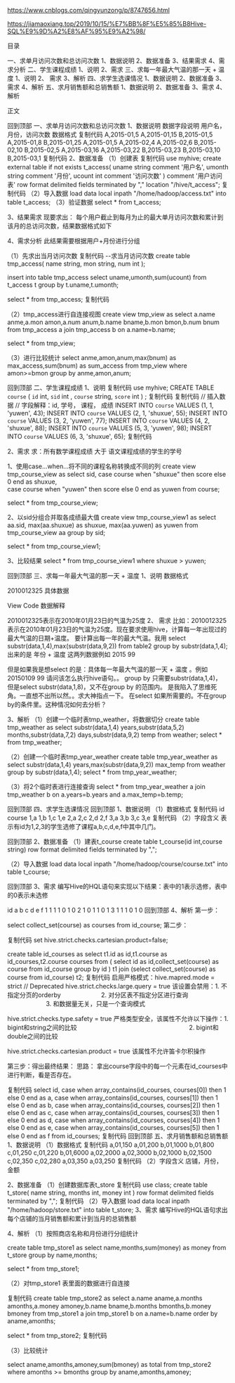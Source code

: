https://www.cnblogs.com/qingyunzong/p/8747656.html

https://jiamaoxiang.top/2019/10/15/%E7%BB%8F%E5%85%B8Hive-SQL%E9%9D%A2%E8%AF%95%E9%A2%98/

目录

一、求单月访问次数和总访问次数
1、数据说明
2、数据准备
3、结果需求
4、需求分析
二、学生课程成绩
 1、说明
2、需求
三、求每一年最大气温的那一天  + 温度
 1、说明
2、 需求
3、解析
四、求学生选课情况
1、数据说明
2、数据准备
3、需求
4、解析
五、求月销售额和总销售额
1、数据说明
2、数据准备
3、需求
4、解析
 

正文

回到顶部
一、求单月访问次数和总访问次数
1、数据说明
数据字段说明
用户名，月份，访问次数
数据格式
复制代码
A,2015-01,5
A,2015-01,15
B,2015-01,5
A,2015-01,8
B,2015-01,25
A,2015-01,5
A,2015-02,4
A,2015-02,6
B,2015-02,10
B,2015-02,5
A,2015-03,16
A,2015-03,22
B,2015-03,23
B,2015-03,10
B,2015-03,1
复制代码
2、数据准备
（1）创建表
复制代码
use myhive;
create external table if not exists t_access(
uname string comment '用户名',
umonth string comment '月份',
ucount int comment '访问次数'
) comment '用户访问表' 
row format delimited fields terminated by "," 
location "/hive/t_access"; 
复制代码
（2）导入数据
load data local inpath "/home/hadoop/access.txt" into table t_access;
（3）验证数据
select * from t_access;


3、结果需求
现要求出：
每个用户截止到每月为止的最大单月访问次数和累计到该月的总访问次数，结果数据格式如下



4、需求分析
此结果需要根据用户+月份进行分组

（1）先求出当月访问次数
复制代码
--求当月访问次数
create table tmp_access(
name string,
mon string,
num int
); 

insert into table tmp_access 
select uname,umonth,sum(ucount)
 from t_access t group by t.uname,t.umonth;

select * from tmp_access;
复制代码


（2）tmp_access进行自连接视图
create view tmp_view as 
select a.name anme,a.mon amon,a.num anum,b.name bname,b.mon bmon,b.num bnum from tmp_access a join tmp_access b 
on a.name=b.name;

select * from tmp_view;


（3）进行比较统计
select anme,amon,anum,max(bnum) as max_access,sum(bnum) as sum_access 
from tmp_view 
where amon>=bmon 
group by anme,amon,anum;


回到顶部
二、学生课程成绩
 1、说明
复制代码
use myhive;
CREATE TABLE `course` (
  `id` int,
  `sid` int ,
  `course` string,
  `score` int 
) ;
复制代码
复制代码
// 插入数据
// 字段解释：id, 学号， 课程， 成绩
INSERT INTO `course` VALUES (1, 1, 'yuwen', 43);
INSERT INTO `course` VALUES (2, 1, 'shuxue', 55);
INSERT INTO `course` VALUES (3, 2, 'yuwen', 77);
INSERT INTO `course` VALUES (4, 2, 'shuxue', 88);
INSERT INTO `course` VALUES (5, 3, 'yuwen', 98);
INSERT INTO `course` VALUES (6, 3, 'shuxue', 65);
复制代码


2、需求
求：所有数学课程成绩 大于 语文课程成绩的学生的学号

1、使用case...when...将不同的课程名称转换成不同的列
create view tmp_course_view as
select sid, case course when "shuxue" then score else 0 end  as shuxue,  
case course when "yuwen" then score else 0 end  as yuwen from course;  

select * from tmp_course_view;
 

2、以sid分组合并取各成绩最大值
create view tmp_course_view1 as
select aa.sid, max(aa.shuxue) as shuxue, max(aa.yuwen) as yuwen from tmp_course_view aa group by sid;  

select * from tmp_course_view1;


3、比较结果
select * from tmp_course_view1 where shuxue > yuwen;


回到顶部
三、求每一年最大气温的那一天  + 温度
 1、说明
数据格式

2010012325
具体数据

 View Code
数据解释

2010012325表示在2010年01月23日的气温为25度
2、 需求
比如：2010012325表示在2010年01月23日的气温为25度。现在要求使用hive，计算每一年出现过的最大气温的日期+温度。
要计算出每一年的最大气温。我用
select substr(data,1,4),max(substr(data,9,2)) from table2 group by substr(data,1,4);
出来的是 年份 + 温度 这两列数据例如 2015 99

但是如果我是想select 的是：具体每一年最大气温的那一天 + 温度 。例如 20150109 99
请问该怎么执行hive语句。。
group by 只需要substr(data,1,4)，
但是select substr(data,1,8)，又不在group by 的范围内。
是我陷入了思维死角。一直想不出所以然。。求大神指点一下。
在select 如果所需要的。不在group by的条件里。这种情况如何去分析？

3、解析
（1）创建一个临时表tmp_weather，将数据切分
create table tmp_weather as 
select substr(data,1,4) years,substr(data,5,2) months,substr(data,7,2) days,substr(data,9,2) temp from weather;
select * from tmp_weather;


（2）创建一个临时表tmp_year_weather
create table tmp_year_weather as 
select substr(data,1,4) years,max(substr(data,9,2)) max_temp from weather group by substr(data,1,4);
select * from tmp_year_weather;


（3）将2个临时表进行连接查询
select * from tmp_year_weather a join tmp_weather b on a.years=b.years and a.max_temp=b.temp;


回到顶部
四、求学生选课情况
回到顶部
1、数据说明
（1）数据格式
复制代码
id course 
1,a 
1,b 
1,c 
1,e 
2,a 
2,c 
2,d 
2,f 
3,a 
3,b 
3,c 
3,e
复制代码
（2）字段含义
表示有id为1,2,3的学生选修了课程a,b,c,d,e,f中其中几门。

回到顶部
2、数据准备
（1）建表t_course
create table t_course(id int,course string)
row format delimited fields terminated by ",";


（2）导入数据
load data local inpath "/home/hadoop/course/course.txt" into table t_course;


回到顶部
3、需求
编写Hive的HQL语句来实现以下结果：表中的1表示选修，表中的0表示未选修

id    a    b    c    d    e    f
1     1    1    1    0    1    0
2     1    0    1    1    0    1
3     1    1    1    0    1    0
回到顶部
4、解析
第一步：

select collect_set(course) as courses from id_course;
第二步：

复制代码
set hive.strict.checks.cartesian.product=false;

create table id_courses as select t1.id as id,t1.course as id_courses,t2.course courses 
from 
( select id as id,collect_set(course) as course from id_course group by id ) t1 
join 
(select collect_set(course) as course from id_course) t2;
复制代码
启用严格模式：hive.mapred.mode = strict // Deprecated
hive.strict.checks.large.query = true
该设置会禁用：1. 不指定分页的orderby
　　　　　　   2. 对分区表不指定分区进行查询 
　　　　　　   3. 和数据量无关，只是一个查询模式

hive.strict.checks.type.safety = true
严格类型安全，该属性不允许以下操作：1. bigint和string之间的比较
　　　　　　　　　　　　　　　　　　2. bigint和double之间的比较

hive.strict.checks.cartesian.product = true
该属性不允许笛卡尔积操作

第三步：得出最终结果：
思路：
拿出course字段中的每一个元素在id_courses中进行判断，看是否存在。

复制代码
select id,
case when array_contains(id_courses, courses[0]) then 1 else 0 end as a,
case when array_contains(id_courses, courses[1]) then 1 else 0 end as b,
case when array_contains(id_courses, courses[2]) then 1 else 0 end as c,
case when array_contains(id_courses, courses[3]) then 1 else 0 end as d,
case when array_contains(id_courses, courses[4]) then 1 else 0 end as e,
case when array_contains(id_courses, courses[5]) then 1 else 0 end as f 
from id_courses;
复制代码
回到顶部
五、求月销售额和总销售额
1、数据说明
（1）数据格式
复制代码
a,01,150
a,01,200
b,01,1000
b,01,800
c,01,250
c,01,220
b,01,6000
a,02,2000
a,02,3000
b,02,1000
b,02,1500
c,02,350
c,02,280
a,03,350
a,03,250
复制代码
（2）字段含义
店铺，月份，金额

2、数据准备
（1）创建数据库表t_store
复制代码
use class;
create table t_store(
name string,
months int,
money int
) 
row format delimited fields terminated by ",";
复制代码
（2）导入数据
load data local inpath "/home/hadoop/store.txt" into table t_store;
3、需求
编写Hive的HQL语句求出每个店铺的当月销售额和累计到当月的总销售额

4、解析
（1）按照商店名称和月份进行分组统计

create table tmp_store1 as 
select name,months,sum(money) as money from t_store group by name,months;

select * from tmp_store1;


（2）对tmp_store1 表里面的数据进行自连接

复制代码
create table tmp_store2 as 
select a.name aname,a.months amonths,a.money amoney,b.name bname,b.months bmonths,b.money bmoney from tmp_store1 a 
join tmp_store1 b on a.name=b.name order by aname,amonths;

select * from tmp_store2;
复制代码


（3）比较统计

select aname,amonths,amoney,sum(bmoney) as total from tmp_store2 where amonths >= bmonths group by aname,amonths,amoney;


